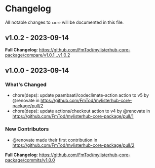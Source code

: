 # Changelog

All notable changes to `core` will be documented in this file.

## v1.0.2 - 2023-09-14

**Full Changelog**: https://github.com/FmTod/mylisterhub-core-package/compare/v1.0.1...v1.0.2

## v1.0.0 - 2023-09-14

### What's Changed

- chore(deps): update paambaati/codeclimate-action action to v5 by @renovate in https://github.com/FmTod/mylisterhub-core-package/pull/2
- chore(deps): update actions/checkout action to v4 by @renovate in https://github.com/FmTod/mylisterhub-core-package/pull/1

### New Contributors

- @renovate made their first contribution in https://github.com/FmTod/mylisterhub-core-package/pull/2

**Full Changelog**: https://github.com/FmTod/mylisterhub-core-package/commits/v1.0.0
